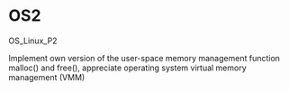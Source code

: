 # OS2
OS_Linux_P2

Implement own version of the user-space memory management function malloc() and free(), appreciate operating system virtual memory management (VMM)
